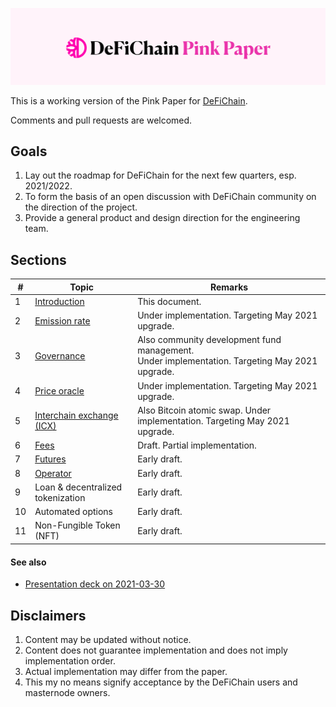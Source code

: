 ![DeFiChain Pink Paper](pinkpaper/files/pinkpaper-banner.svg)

This is a working version of the Pink Paper for [DeFiChain](https://defichain.com).

Comments and pull requests are welcomed.

## Goals

1. Lay out the roadmap for DeFiChain for the next few quarters, esp. 2021/2022.
1. To form the basis of an open discussion with DeFiChain community on the direction of the project.
1. Provide a general product and design direction for the engineering team.

## Sections

| #   | Topic                                                       | Remarks                                                                                            |
| --- | ----------------------------------------------------------- | -------------------------------------------------------------------------------------------------- |
| 1   | [Introduction](/pinkpaper.md)                               | This document.                                                                                     |
| 2   | [Emission rate](/pinkpaper/emission)                        | Under implementation. Targeting May 2021 upgrade.                                                  |
| 3   | [Governance](/pinkpaper/governance)                         | Also community development fund management. <br> Under implementation. Targeting May 2021 upgrade. |
| 4   | [Price oracle](/pinkpaper/price-oracle)                     | Under implementation. Targeting May 2021 upgrade.                                                  |
| 5   | [Interchain exchange (ICX)](/pinkpaper/interchain-exchange) | Also Bitcoin atomic swap. Under implementation. Targeting May 2021 upgrade.                        |
| 6   | [Fees](/pinkpaper/fees)                                     | Draft. Partial implementation.                                                                     |
| 7   | [Futures](/pinkpaper/futures)                               | Early draft.                                                                                       |
| 8   | [Operator](/pinkpaper/operator)                             | Early draft.                                                                                       |
| 9   | Loan & decentralized tokenization                           | Early draft.                                                                                       |
| 10  | Automated options                                           | Early draft.                                                                                       |
| 11  | Non-Fungible Token (NFT)                                    | Early draft.                                                                                       |

#### See also

- [Presentation deck on 2021-03-30](</files/2021-03-30 DeFiChain PinkPaper Overview.pdf>)

## Disclaimers

1. Content may be updated without notice.
2. Content does not guarantee implementation and does not imply implementation order.
3. Actual implementation may differ from the paper.
4. This my no means signify acceptance by the DeFiChain users and masternode owners.
